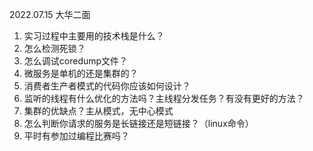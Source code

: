 2022.07.15 大华二面

1. 实习过程中主要用的技术栈是什么？
2. 怎么检测死锁？
3. 怎么调试coredump文件？
4. 微服务是单机的还是集群的？
5. 消费者生产者模式的代码你应该如何设计？
6. 监听的线程有什么优化的方法吗？主线程分发任务？有没有更好的方法？
7. 集群的优缺点？主从模式，无中心模式
8. 怎么判断你请求的服务是长链接还是短链接？（linux命令）
9. 平时有参加过编程比赛吗？
